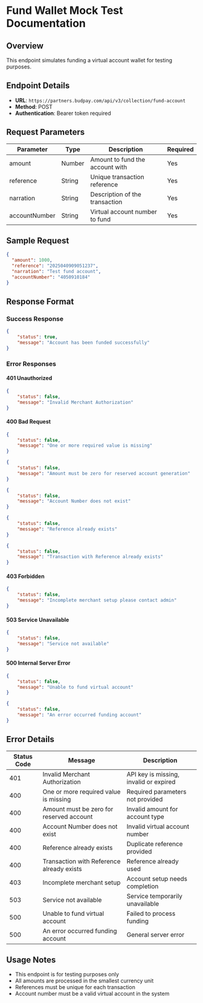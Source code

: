 # Fund Wallet Mock Test Documentation

## Overview
This endpoint simulates funding a virtual account wallet for testing purposes.

## Endpoint Details
- **URL**: `https://partners.budpay.com/api/v3/collection/fund-account`
- **Method**: POST
- **Authentication**: Bearer token required

## Request Parameters

| Parameter | Type | Description | Required |
|-----------|------|-------------|----------|
| amount | Number | Amount to fund the account with | Yes |
| reference | String | Unique transaction reference | Yes |
| narration | String | Description of the transaction | Yes |
| accountNumber | String | Virtual account number to fund | Yes |

## Sample Request
```json
{
  "amount": 1000,
  "reference": "2025040909051237",
  "narration": "Test fund account",
  "accountNumber": "4050910184"
}
```

## Response Format

### Success Response
```json
{
    "status": true,
    "message": "Account has been funded successfully"
}
```


### Error Responses

#### 401 Unauthorized
```json
{
    "status": false,
    "message": "Invalid Merchant Authorization"
}
```

#### 400 Bad Request
```json
{
    "status": false,
    "message": "One or more required value is missing"
}
```

```json
{
    "status": false,
    "message": "Amount must be zero for reserved account generation"
}
```

```json
{
    "status": false,
    "message": "Account Number does not exist"
}
```

```json
{
    "status": false,
    "message": "Reference already exists"
}
```

```json
{
    "status": false,
    "message": "Transaction with Reference already exists"
}
```

#### 403 Forbidden
```json
{
    "status": false,
    "message": "Incomplete merchant setup please contact admin"
}
```

#### 503 Service Unavailable
```json
{
    "status": false,
    "message": "Service not available"
}
```

#### 500 Internal Server Error
```json
{
    "status": false,
    "message": "Unable to fund virtual account"
}
```

```json
{
    "status": false,
    "message": "An error occurred funding account"
}
```

## Error Details
| Status Code | Message | Description |
|------------|---------|-------------|
| 401 | Invalid Merchant Authorization | API key is missing, invalid or expired |
| 400 | One or more required value is missing | Required parameters not provided |
| 400 | Amount must be zero for reserved account | Invalid amount for account type |
| 400 | Account Number does not exist | Invalid virtual account number |
| 400 | Reference already exists | Duplicate reference provided |
| 400 | Transaction with Reference already exists | Reference already used |
| 403 | Incomplete merchant setup | Account setup needs completion |
| 503 | Service not available | Service temporarily unavailable |
| 500 | Unable to fund virtual account | Failed to process funding |
| 500 | An error occurred funding account | General server error |


## Usage Notes
- This endpoint is for testing purposes only
- All amounts are processed in the smallest currency unit
- References must be unique for each transaction
- Account number must be a valid virtual account in the system